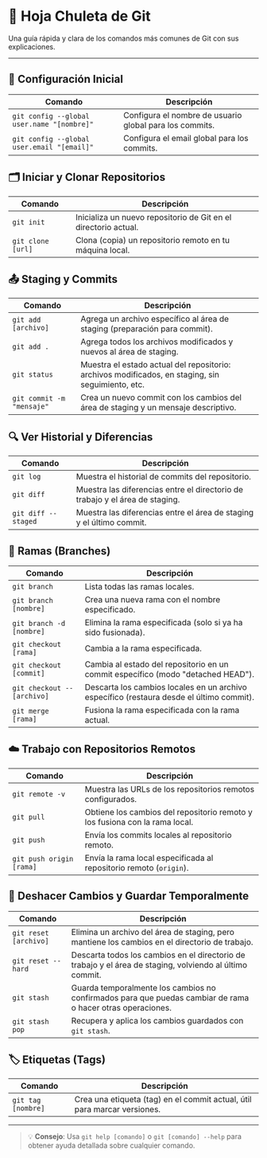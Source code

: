 <!-- README.es.md -->
# 📝 Hoja Chuleta de Git

Una guía rápida y clara de los comandos más comunes de Git con sus explicaciones.

---

## 🔧 Configuración Inicial
| Comando | Descripción |
|--------|-------------|
| `git config --global user.name "[nombre]"` | Configura el nombre de usuario global para los commits. |
| `git config --global user.email "[email]"` | Configura el email global para los commits. |

## 🗂️ Iniciar y Clonar Repositorios
| Comando | Descripción |
|--------|-------------|
| `git init` | Inicializa un nuevo repositorio de Git en el directorio actual. |
| `git clone [url]` | Clona (copia) un repositorio remoto en tu máquina local. |

## 📤 Staging y Commits
| Comando | Descripción |
|--------|-------------|
| `git add [archivo]` | Agrega un archivo específico al área de staging (preparación para commit). |
| `git add .` | Agrega todos los archivos modificados y nuevos al área de staging. |
| `git status` | Muestra el estado actual del repositorio: archivos modificados, en staging, sin seguimiento, etc. |
| `git commit -m "mensaje"` | Crea un nuevo commit con los cambios del área de staging y un mensaje descriptivo. |

## 🔍 Ver Historial y Diferencias
| Comando | Descripción |
|--------|-------------|
| `git log` | Muestra el historial de commits del repositorio. |
| `git diff` | Muestra las diferencias entre el directorio de trabajo y el área de staging. |
| `git diff --staged` | Muestra las diferencias entre el área de staging y el último commit. |

## 🌿 Ramas (Branches)
| Comando | Descripción |
|--------|-------------|
| `git branch` | Lista todas las ramas locales. |
| `git branch [nombre]` | Crea una nueva rama con el nombre especificado. |
| `git branch -d [nombre]` | Elimina la rama especificada (solo si ya ha sido fusionada). |
| `git checkout [rama]` | Cambia a la rama especificada. |
| `git checkout [commit]` | Cambia al estado del repositorio en un commit específico (modo "detached HEAD"). |
| `git checkout -- [archivo]` | Descarta los cambios locales en un archivo específico (restaura desde el último commit). |
| `git merge [rama]` | Fusiona la rama especificada con la rama actual. |

## ☁️ Trabajo con Repositorios Remotos
| Comando | Descripción |
|--------|-------------|
| `git remote -v` | Muestra las URLs de los repositorios remotos configurados. |
| `git pull` | Obtiene los cambios del repositorio remoto y los fusiona con la rama local. |
| `git push` | Envía los commits locales al repositorio remoto. |
| `git push origin [rama]` | Envía la rama local especificada al repositorio remoto (`origin`). |

## 🔄 Deshacer Cambios y Guardar Temporalmente
| Comando | Descripción |
|--------|-------------|
| `git reset [archivo]` | Elimina un archivo del área de staging, pero mantiene los cambios en el directorio de trabajo. |
| `git reset --hard` | Descarta todos los cambios en el directorio de trabajo y el área de staging, volviendo al último commit. |
| `git stash` | Guarda temporalmente los cambios no confirmados para que puedas cambiar de rama o hacer otras operaciones. |
| `git stash pop` | Recupera y aplica los cambios guardados con `git stash`. |

## 🏷️ Etiquetas (Tags)
| Comando | Descripción |
|--------|-------------|
| `git tag [nombre]` | Crea una etiqueta (tag) en el commit actual, útil para marcar versiones. |

---

> 💡 **Consejo**: Usa `git help [comando]` o `git [comando] --help` para obtener ayuda detallada sobre cualquier comando.